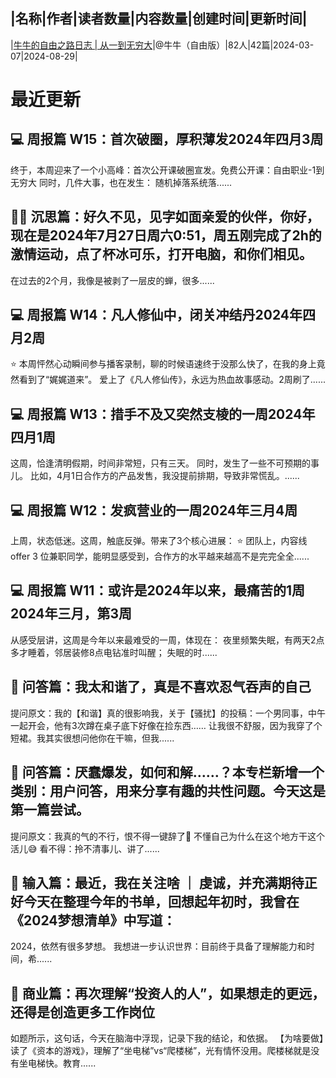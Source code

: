 |名称|作者|读者数量|内容数量|创建时间|更新时间|
---
|[牛牛的自由之路日志 | 从一到无穷大](https://xiaobot.net/p/kuailexiaoniu?refer=0b133df9-27dc-423b-8101-639049001c13)|@牛牛（自由版）|82人|42篇|2024-03-07|2024-08-29|

# 最近更新
## 💻 周报篇 W15：首次破圈，厚积薄发2024年四月3周

终于，本周迎来了一个小高峰：首次公开课破圈宣发。免费公开课：自由职业-1到无穷大
同时，几件大事，也在发生：
随机掉落系统落......
## ✍🏻 沉思篇：好久不见，见字如面亲爱的伙伴，你好，现在是2024年7月27日周六0:51，周五刚完成了2h的激情运动，点了杯冰可乐，打开电脑，和你们相见。

在过去的2个月，我像是被剥了一层皮的蝉，很多......
## 💻 周报篇 W14：凡人修仙中，闭关冲结丹2024年四月2周
⭐️ 本周怦然心动瞬间参与播客录制，聊的时候语速终于没那么快了，在我的身上竟然看到了“娓娓道来”。
爱上了《凡人修仙传》，永远为热血故事感动。2周刷了......
## 💻 周报篇 W13：措手不及又突然支棱的一周2024年四月1周
这周，恰逢清明假期，时间非常短，只有三天。
同时，发生了一些不可预期的事儿。
比如，4月1日合作方的产品发售，我没提前排期，导致非常慌乱。......
## 💻 周报篇 W12：发疯营业的一周2024年三月4周
上周，状态低迷。这周，触底反弹。带来了3个核心进展：
⭐️ 团队上，内容线 offer 3 位兼职同学，能明显感受到，合作方的水平越来越高不是完完全全......
## 💻 周报篇 W11：或许是2024年以来，最痛苦的1周2024年三月，第3周

从感受层讲，这周是今年以来最难受的一周，体现在：
夜里频繁失眠，有两天2点多才睡着，邻居装修8点电钻准时叫醒；
失眠的时......
## 🤔 问答篇：我太和谐了，真是不喜欢忍气吞声的自己
提问原文：我的【和谐】真的很影响我，关于【骚扰】的投稿：一个男同事，中午一起开会，他有3次蹲在桌子底下好像在捡东西…… 让我很不舒服，因为我穿了个短裙。我其实很想问他你在干嘛，但我......
## 🤔 问答篇：厌蠢爆发，如何和解……？本专栏新增一个类别：用户问答，用来分享有趣的共性问题。今天这是第一篇尝试。
提问原文：我真的气的不行，恨不得一键辞了👋 不懂自己为什么在这个地方干这个活儿😅 看不得：拎不清事儿、讲了......
## 📖 输入篇：最近，我在关注啥 ｜ 虔诚，并充满期待正好今天在整理今年的书单，回想起年初时，我曾在《2024梦想清单》中写道：

2024，依然有很多梦想。
我想进一步认识世界：目前终于具备了理解能力和时间，希......
## 🤔 商业篇：再次理解“投资人的人”，如果想走的更远，还得是创造更多工作岗位
如题所示，这句话，今天在脑海中浮现，记录下我的结论，和依据。
【为啥要做】读了《资本的游戏》，理解了“坐电梯”vs“爬楼梯”，光有情怀没用。爬楼梯就是没有坐电梯快。教育......


